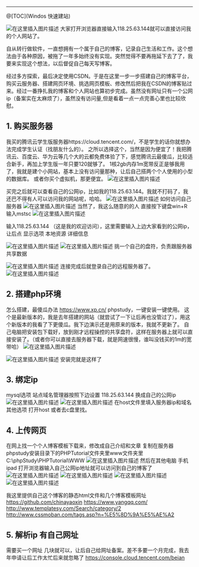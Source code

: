 

---


@[TOC](Windos 快速建站)

![在这里插入图片描述](https://img-blog.csdnimg.cn/20190808144912637.jpg)
大家打开浏览器直接输入118.25.63.144就可以直接访问我的个人网站了。

自从转行做软件，一直想拥有一个属于自己的博客，记录自己生活和工作。这个想法由于各种原因，被拖了一年多始终没有实现。突然觉得不要再拖延下去了了，我要来实现这个想法，以后督促自己每天写博客。

经过多方探索，最后决定使用CSDN。于是在这里一步一步搭建自己的博客平台，购买云服务器、搭建网页环境、挑选网页模板、修改然后把我在CSDN的博客贴过来。经过一番挣扎我的博客和个人网站也算初步完成。虽然没有网址只有一个公网ip（备案实在太麻烦了），虽然没有访问量,但是看着一点一点完善心里也比较欣慰。

## 1. 购买服务器
我买的腾讯云学生版服务器https://cloud.tencent.com/，不是学生的话你就想办法完成学生认证（找朋友什么的）。
之所以选择这个，当然是因为便宜了！我把腾讯云、百度云、华为云等几个大的云都免费体验了下，感觉腾讯云最傻瓜，比较适合新手，再加上学生版一年只要120就够了。
1核2gb内存1m宽带反正是够我用了，我就是建个小网站，基本上没有访问量那种，让后自己搭两个个人使用的小型的数据库。
或者你买个虚拟机，那更便宜。
![在这里插入图片描述](https://img-blog.csdnimg.cn/20190808145135996.png)

买完之后就可以查看自己的公网ip，比如我的118.25.63.144。我就不打码了，我还巴不得有人可以访问我的网站呢，哈哈。
![在这里插入图片描述](https://img-blog.csdnimg.cn/20190808145639599.png)
如何访问自己服务器
![在这里插入图片描述](https://img-blog.csdnimg.cn/20190808150030846.png)
当然了，我这么随意的的人  直接按下键盘win+R
输入mstsc
![在这里插入图片描述](https://img-blog.csdnimg.cn/20190808150151921.png)

输入118.25.63.144   （这是我的欢迎访问），这里需要输入上边大家看到的公网ip，让后点   显示选项  本地资源    详细信息

![在这里插入图片描述](https://img-blog.csdnimg.cn/20190808150159680.png)
![在这里插入图片描述](https://img-blog.csdnimg.cn/20190808150334554.png)
挑一个自己的盘符，负责跟服务器共享数据

![在这里插入图片描述](https://img-blog.csdnimg.cn/20190808150344758.png)
连接完成后就登录自己的远程服务器了。
![在这里插入图片描述](https://img-blog.csdnimg.cn/20190808150506985.png)


## 2. 搭建php环境
怎么搭建，最傻瓜办法  https://www.xp.cn/  phpstudy，一键安装一键使用。
这个是最新版本的，我是去年搭建的网站（就尝试了一下让后再也没管过了），用这个新版本的我看了下更傻瓜。我下边演示还是用原来的版本，我就不更新了。
自己电脑把安装包下载好，放到刚才远程操控的共享盘符，这样在服务器上就可以直接安装了。（或者你可以直接去服务器下载，就是网速很慢，谁叫没钱买的1m的宽带哈）
![在这里插入图片描述](https://img-blog.csdnimg.cn/20190808150842103.png)

![在这里插入图片描述](https://img-blog.csdnimg.cn/20190808151014107.png)
安装完就是这样了

## 3. 绑定ip
mysql选项  站点域名管理器按照下边设置   118.25.63.144  换成自己的公网ip
![在这里插入图片描述](https://img-blog.csdnimg.cn/20190808151049465.png)
![在这里插入图片描述](https://img-blog.csdnimg.cn/20190808151056626.png)
在host文件里填入服务器ip和域名
其他选项 打开host  或者去c盘里找。


## 4. 上传网页
在网上找一个个人博客模板下载来，修改成自己介绍和文章
复制在服务器phpstudy安装目录下的PHPTutorial文件夹里www文件夹里
C:\phpStudy\PHPTutorial\WWW
![在这里插入图片描述](https://img-blog.csdnimg.cn/20190808151809856.png)
然后在其他电脑  手机  ipad  打开浏览器输入自己公网ip地址就可以访问到自己的博客了
![在这里插入图片描述](https://img-blog.csdnimg.cn/20190808152107217.png)
![在这里插入图片描述](https://img-blog.csdnimg.cn/20190808151953512.png)
![在这里插入图片描述](https://img-blog.csdnimg.cn/20190808152012751.png)
![在这里插入图片描述](https://img-blog.csdnimg.cn/20190808152033795.png)


我这里提供自己这个博客的静态html文件和几个博客模板网址
https://github.com/chinayaoxin
https://www.yangqq.com/
http://www.templatesy.com/Search/category/2
http://www.cssmoban.com/tags.asp?n=%E5%8D%9A%E5%AE%A2


## 5. 解析ip  有自己网址
需要买一个网址  几块就可以，让后自己给网址备案。差不多要一个月完成，我去年申请让后工作太忙后来就忽略了
https://console.cloud.tencent.com/beian